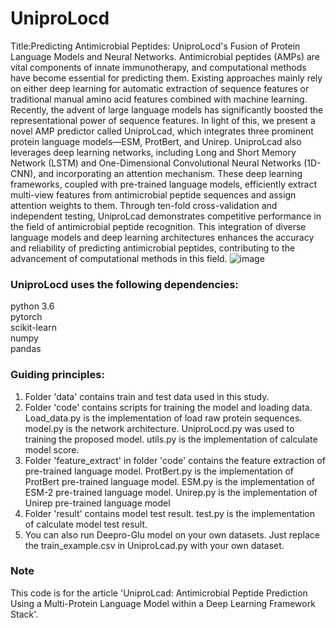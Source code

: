 # UniproLocd
Title:Predicting Antimicrobial Peptides: UniproLocd's Fusion of Protein Language Models and Neural Networks.
Antimicrobial peptides (AMPs) are vital components of innate immunotherapy, and computational methods have become essential for predicting them. Existing approaches mainly rely on either deep learning for automatic extraction of sequence features or traditional manual amino acid features combined with machine learning. Recently, the advent of large language models has significantly boosted the representational power of sequence features. In light of this, we present a novel AMP predictor called UniproLcad, which integrates three prominent protein language models—ESM, ProtBert, and Unirep. UniproLcad also leverages deep learning networks, including Long and Short Memory Network (LSTM) and One-Dimensional Convolutional Neural Networks (1D-CNN), and incorporating an attention mechanism. These deep learning frameworks, coupled with pre-trained language models, efficiently extract multi-view features from antimicrobial peptide sequences and assign attention weights to them. Through ten-fold cross-validation and independent testing, UniproLcad demonstrates competitive performance in the field of antimicrobial peptide recognition. This integration of diverse language models and deep learning architectures enhances the accuracy and reliability of predicting antimicrobial peptides, contributing to the advancement of computational methods in this field.
![image](https://github.com/harkic/UniproLocd/assets/99328605/32ef4e25-2f9d-4076-9188-42811e5ee43a)

### UniproLocd uses the following dependencies:
  python 3.6<br>
  pytorch<br>
  scikit-learn<br>
  numpy<br>
  pandas<br>
  
### Guiding principles:
1. Folder 'data' contains train and test data used in this study.
2. Folder 'code' contains scripts for training the model and loading data. Load_data.py is the implementation of load raw protein sequences. model.py is the network architecture. UniproLocd.py was used to training the proposed model. utils.py is the implementation of calculate model score.
3. Folder 'feature_extract' in folder 'code' contains the feature extraction of pre-trained language model. ProtBert.py is the implementation of ProtBert pre-trained language model. ESM.py is the implementation of ESM-2 pre-trained language model. Unirep.py is the implementation of Unirep pre-trained language model
4. Folder 'result' contains model test result. test.py is the implementation of calculate model test result.
5. You can also run Deepro-Glu model on your own datasets. Just replace the train_example.csv in UniproLcad.py with your own dataset.

### Note
This code is for the article 'UniproLcad: Antimicrobial Peptide Prediction Using a Multi-Protein Language Model within a Deep Learning Framework Stack'.
